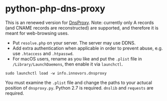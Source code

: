 # python-php-dns-proxy

This is an renewed version for [DnsProxy](https://github.com/zhuth/DnsProxy). Note: currently only A records (and CNAME records are reconstructed) are supported, and therefore it is meant for web-browsing uses.

- Put `resolve.php` on your server. The server may use DDNS.
- Add extra authentication when applicable in order to prevent abuse, e.g. use `.htaccess` and `.htpasswd`.
- For macOS users, rename as you like and put the `.plist` file in `/Library/LaunchDaemons`, then enable it via `launchctl`.
```shell
sudo launchctl load -w info.innovors.dnsproxy
```
You must examine the `.plist` file and change the paths to your actucal position of `dnsproxy.py`.
Python 2.7 is required. `dnslib` and `requests` are required.
